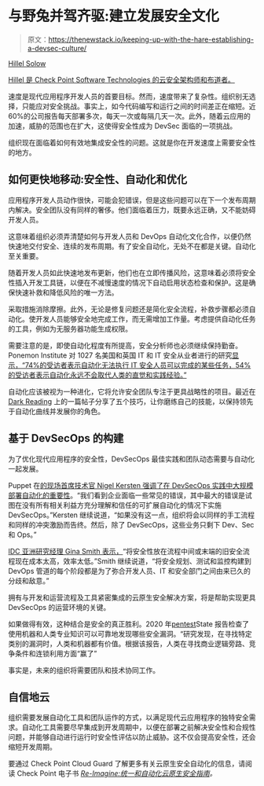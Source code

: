 # 与野兔并驾齐驱:建立发展安全文化

> 原文：<https://thenewstack.io/keeping-up-with-the-hare-establishing-a-devsec-culture/>

[](https://www.linkedin.com/in/hillelsolow/)

[Hillel Solow](https://www.linkedin.com/in/hillelsolow/)

[Hillel 是 Check Point Software Technologies 的云安全架构师和布道者。](https://www.linkedin.com/in/hillelsolow/)

[](https://www.linkedin.com/in/hillelsolow/)[](https://www.linkedin.com/in/hillelsolow/)

速度是现代应用程序开发人员的首要目标。然而，速度带来了复杂性。组织别无选择，只能应对安全挑战。事实上，如今代码编写和运行之间的时间差正在缩短。近 60%的公司报告每天部署多次，每天一次或每隔几天一次。此外，随着云应用的加速，威胁的范围也在扩大，这使得安全性成为 DevSec 面临的一项挑战。

组织现在面临着如何有效地集成安全性的问题。这就是你在开发速度上需要安全性的地方。

## 如何更快地移动:安全性、自动化和优化

应用程序开发人员动作很快，可能会犯错误，但是这些问题可以在下一个发布周期内解决。安全团队没有同样的奢侈。他们面临着压力，既要永远正确，又不能妨碍开发人员。

这意味着组织必须弄清楚如何与开发人员和 DevOps 自动化文化合作，以便仍然快速地交付安全、连续的发布周期。有了安全自动化，无处不在都是关键。自动化至关重要。

随着开发人员如此快速地发布更新，他们也在立即传播风险，这意味着必须将安全性插入开发工具链，以便在不减慢速度的情况下自动启用状态检查和保护。这是确保快速补救和降低风险的唯一方法。

采取措施消除摩擦。此外，无论是修复问题还是简化安全流程，补救步骤都必须自动化。使开发人员能够安全地完成工作，而无需增加工作量。考虑提供自动化任务的工具，例如为无服务器功能生成权限。

需要注意的是，即使自动化程度有所提高，安全分析师也必须继续保持勤奋。Ponemon Institute 对 1027 名美国和英国 IT 和 IT 安全从业者进行的研究[显示，“74%的受访者表示自动化无法执行 IT 安全人员可以完成的某些任务，54%的受访者表示自动化永远不会取代人类的直觉和实践经验。”](https://www.domaintools.com/resources/survey-reports/2020-ponemon-survey-report-staffing-the-it-security-function)

自动化应该被视为一种进化，它将允许安全团队专注于更具战略性的项目。最近在 [Dark Reading](https://www.darkreading.com/careers-and-people/could-automation-kill-the-security-analyst/a/d-id/1337921) 上的一篇帖子分享了五个技巧，让你磨练自己的技能，以保持领先于自动化曲线并发展你的角色。

## 基于 DevSecOps 的构建

为了优化现代应用程序的安全性，DevSecOps 最佳实践和团队动态需要与自动化一起发展。

Puppet 在[的现场首席技术官 Nigel Kersten 强调了在 DevSecOps 实践中大规模部署自动化的重要性](https://www.computerweekly.com/news/252484291/What-it-takes-to-get-DevSecOps-right)。“我们看到企业面临一些常见的错误，其中最大的错误是试图在没有所有相关利益方充分理解和信任的可扩展自动化的情况下实施 DevSecOps。”Kersten 继续说道，“如果没有这一点，组织将会以同样的手工流程和同样的冲突激励而告终。然后，除了 DevSecOps，这些业务只剩下 Dev、Sec 和 Ops。”

[IDC 亚洲研究经理 Gina Smith 表示，](https://www.computerweekly.com/news/252484291/What-it-takes-to-get-DevSecOps-right)“将安全性放在流程中间或末端的旧安全流程现在成本太高，效率太低。”Smith 继续说道，“将安全规划、测试和监控构建到 DevOps 管道的每个阶段都是为了弥合开发人员、IT 和安全部门之间由来已久的分歧和敌意。”

拥有与开发和运营流程及工具紧密集成的云原生安全解决方案，将是帮助实现更具 DevSecOps 的运营环境的关键。

如果做得有效，这种结合是安全的真正胜利。2020 年[pentest](https://www.techrepublic.com/article/a-strong-relationship-between-security-and-engineering-teams-accelerates-the-transition-to-devsecops/)State 报告检查了使用机器和人类专业知识可以可靠地发现哪些安全漏洞。“研究发现，在寻找特定类别的漏洞时，人类和机器都有价值。根据该报告，人类在寻找商业逻辑旁路、竞争条件和连锁利用方面“赢了”

事实是，未来的组织将需要团队和技术协同工作。

## 自信地云

组织需要发展自动化工具和团队运作的方式，以满足现代云应用程序的独特安全需求。自动化工具需要尽早集成到开发周期中，以便在部署之前解决安全性和合规性问题，并能够自动进行运行时安全性评估以防止威胁。这不仅会提高安全性，还会缩短开发周期。

要通过 Check Point Cloud Guard 了解更多有关云原生安全自动化的信息，请阅读 Check Point 电子书 *[Re-Imagine:统一和自动化云原生安全指南](https://pages.checkpoint.com/reimagine-cloud-security-ebook.html)。*

<svg xmlns:xlink="http://www.w3.org/1999/xlink" viewBox="0 0 68 31" version="1.1"><title>Group</title> <desc>Created with Sketch.</desc></svg>